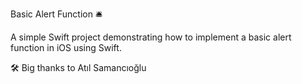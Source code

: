 Basic Alert Function 🛎️

A simple Swift project demonstrating how to implement a basic alert function in iOS using Swift.

🛠️ Big thanks to Atıl Samancıoğlu

